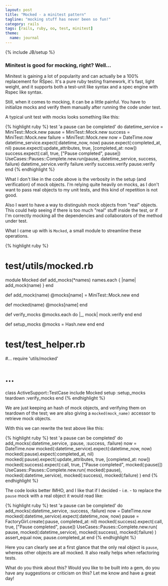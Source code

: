 ```yaml
---
layout: post
title: "Mocked - a minitest pattern"
tagline: "mocking stuff has never been so fun!"
category: rails
tags: [rails, ruby, oo, test, minitest]
theme:
  name: journal
---
```

{% include JB/setup %}

### Minitest is good for mocking, right? Well...

Minitest is gaining a lot of popularity and can actually be a 100% replacement
for RSpec. It's a pure ruby testing framework, it's fast, light weight, and it
supports both a test-unit like syntax and a spec engine with Rspec like syntax.

Still, when it comes to mocking, it can be a little painful. You have to
initialize mocks and verify them manually after running the code under test.

A typical unit test with mocks looks something like this:

{% highlight ruby %}
test 'a pause can be completed' do
  datetime_service = MiniTest::Mock.new
  pause            = MiniTest::Mock.new
  success          = MiniTest::Mock.new
  failure          = MiniTest::Mock.new
  now = DateTime.now
  datetime_service.expect(:datetime_now, now)
  pause.expect(:completed_at, nil)
  pause.expect(:update_attributes, true, [completed_at: now])
  success.expect(:call, true, ["Pause completed", pause])
  UseCases::Pauses::Complete.new.run(pause, datetime_service, success, failure)
  datetime_service.verify
  failure.verify
  success.verify
  pause.verify
end
{% endhighlight %}

What I don't like in the code above is the verbosity in the setup (and
verification) of mock objects. I'm relying quite heavily on mocks, as I don't
want to pass real objects to my unit tests, and this kind of repetition is not
good.

Also I want to have a way to distinguish mock objects from "real" objects.
This could help seeing if there is too much "real" stuff inside the test, or if
I'm correctly mocking all the dependencies and collaborators of the method under
test.

What I came up with is `Mocked`, a small module to streamline these operations.

{% highlight ruby %}
# test/utils/mocked.rb
module Mocked
  def add_mocks(*names)
    names.each { |name| add_mock(name) }
  end

  def add_mock(name)
    @mocks[name] = MiniTest::Mock.new
  end

  def mocked(name)
    @mocks[name]
  end

  def verify_mocks
    @mocks.each do |_, mock|
      mock.verify
    end
  end

  def setup_mocks
    @mocks = Hash.new
  end
end

# test/test_helper.rb

#...
require 'utils/mocked'
# ...
class ActiveSupport::TestCase
  include Mocked
  setup :setup_mocks
  teardown :verify_mocks
end
{% endhighlight %}

We are just keeping an hash of mock objects, and verifying them on teardown of
the test; we are also giving a `mocked(mock_name)` accessor to retrieve mock
objects.

With this we can rewrite the test above like this:

{% highlight ruby %}
test 'a pause can be completed' do
  add_mocks(:datetime_service, :pause, :success, :failure)
  now = DateTime.now
  mocked(:datetime_service).expect(:datetime_now, now)
  mocked(:pause).expect(:completed_at, nil)
  mocked(:pause).expect(:update_attributes, true, [completed_at: now])
  mocked(:success).expect(:call, true, ["Pause completed", mocked(:pause)])
  UseCases::Pauses::Complete.new.run(
    mocked(:pause),
    mocked(:datetime_service),
    mocked(:success),
    mocked(:failure)
  )
end
{% endhighlight %}

The code looks better IMHO, and I like that if I decided - i.e. - to replace
the `pause` mock with a real object it would read like:

{% highlight ruby %}
test 'a pause can be completed' do
  add_mocks(:datetime_service, :success, :failure)
  now = DateTime.now
  mocked(:datetime_service).expect(:datetime_now, now)
  pause = FactoryGirl.create(:pause, completed_at: nil)
  mocked(:success).expect(:call, true, ["Pause completed", pause])
  UseCases::Pauses::Complete.new.run(
    pause,
    mocked(:datetime_service),
    mocked(:success),
    mocked(:failure)
  )
  assert_equal now, pause.completed_at
end
{% endhighlight %}

Here you can clearly see at a first glance that the only real object is `pause`,
whereas other objects are all mocked. It also really helps when refactoring
tests.

What do you think about this? Would you like to be built into a gem, do you have
any suggestions or criticism on this? Let me know and have a great day!
